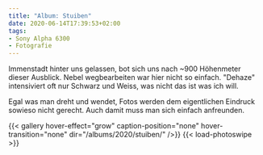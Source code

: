 ```yaml
---
title: "Album: Stuiben"
date: 2020-06-14T17:39:53+02:00
tags:
- Sony Alpha 6300
- Fotografie
---
```


Immenstadt hinter uns gelassen, bot sich uns nach ~900 Höhenmeter dieser
Ausblick. Nebel wegbearbeiten war hier nicht so einfach. "Dehaze"
intensiviert oft nur Schwarz und Weiss, was nicht das ist was ich will.

<!--more-->

Egal was man dreht und wendet, Fotos werden dem eigentlichen Eindruck sowieso
nicht gerecht. Auch damit muss man sich einfach anfreunden.

{{< gallery hover-effect="grow" caption-position="none" hover-transition="none" dir="/albums/2020/stuiben/" />}}
{{< load-photoswipe >}}
